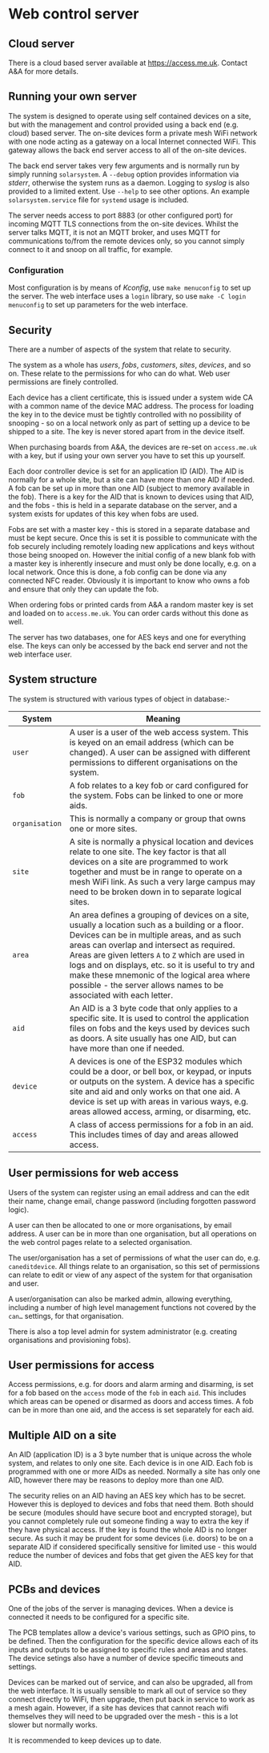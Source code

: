 # Web control server

## Cloud server
There is a cloud based server available at https://access.me.uk. Contact A&A for more details.

## Running your own server

The system is designed to operate using self contained devices on a site, but with the management and control provided using a back end (e.g. cloud) based server. The on-site devices form a private mesh WiFi network with one node acting as a gateway on a local Internet connected WiFi. This gateway allows the back end server access to all of the on-site devices. 

The back end server takes very few arguments and is normally run by simply running `solarsystem`. A `--debug` option provides information via *stderr*, otherwise the system runs as a daemon. Logging to *syslog* is also provided to a limited extent. Use `--help` to see other options. An example `solarsystem.service` file for `systemd` usage is included.

The server needs access to port 8883 (or other configured port) for incoming MQTT TLS connections from the on-site devices. Whilst the server talks MQTT, it is not an MQTT broker, and uses MQTT for communications to/from the remote devices only, so you cannot simply connect to it and snoop on all traffic, for example.

### Configuration

Most configuration is by means of *Kconfig*, use `make menuconfig` to set up the server. The web interface uses a `login` library, so use `make -C login menuconfig` to set up parameters for the web interface.

## Security

There are a number of aspects of the system that relate to security.

The system as a whole has *users*, *fobs*, *customers*, *sites*, *devices*, and so on. These relate to the permissions for who can do what. Web user permissions are finely controlled.

Each device has a client certificate, this is issued under a system wide CA with a common name of the device MAC address. The process for loading the key in to the device must be tightly controlled with no possibility of snooping - so on a local network only as part of setting up a device to be shipped to a site. The key is never stored apart from in the device itself.

When purchasing boards from A&A, the devices are re-set on `access.me.uk` with a key, but if using your own server you have to set this up yourself.

Each door controller device is set for an application ID (AID). The AID is normally for a whole site, but a site can have more than one AID if needed. A fob can be set up in more than one AID (subject to memory available in the fob). There is a key for the AID that is known to devices using that AID, and the fobs - this is held in a separate database on the server, and a system exists for updates of this key when fobs are used.

Fobs are set with a master key - this is stored in a separate database and must be kept secure. Once this is set it is possible to communicate with the fob securely including remotely loading new applications and keys without those being snooped on. However the initial config of a new blank fob with a master key is inherently insecure and must only be done locally, e.g. on a local network. Once this is done, a fob config can be done via any connected NFC reader. Obviously it is important to know who owns a fob and ensure that only they can update the fob.

When ordering fobs or printed cards from A&A a random master key is set and loaded on to `access.me.uk`. You can order cards without this done as well.

The server has two databases, one for AES keys and one for everything else. The keys can only be accessed by the back end server and not the web interface user.

## System structure

The system is structured with various types of object in database:-

|System|Meaning|
|------|-------|
|`user`|A user is a user of the web access system. This is keyed on an email address (which can be changed). A user can be assigned with different permissions to different organisations on the system.|
|`fob`|A fob relates to a key fob or card configured for the system. Fobs can be linked to one or more aids.|
|`organisation`|This is normally a company or group that owns one or more sites.|
|`site`|A site is normally a physical location and devices relate to one site. The key factor is that all devices on a site are programmed to work together and must be in range to operate on a mesh WiFi link. As such a very large campus may need to be broken down in to separate logical sites.|
|`area`|An area defines a grouping of devices on a site, usually a location such as a building or a floor. Devices can be in multiple areas, and as such areas can overlap and intersect as required. Areas are given letters `A` to `Z` which are used in logs and on displays, etc. so it is useful to try and make these mnemonic of the logical area where possible - the server allows names to be associated with each letter.|
|`aid`|An AID is a 3 byte code that only applies to a specific site. It is used to control the application files on fobs and the keys used by devices such as doors. A site usually has one AID, but can have more than one if needed.|
|`device`|A devices is one of the ESP32 modules which could be a door, or bell box, or keypad, or inputs or outputs on the system. A device has a specific site and aid and only works on that one aid. A device is set up with areas in various ways, e.g. areas allowed access, arming, or disarming, etc.|
|`access`|A class of access permissions for a fob in an aid. This includes times of day and areas allowed access.|

## User permissions for web access

Users of the system can register using an email address and can the edit their name, change email, change password (including forgotten password logic).

A user can then be allocated to one or more organisations, by email address. A user can be in more than one organisation, but all operations on the web control pages relate to a selected organisation.

The user/organisation has a set of permissions of what the user can do, e.g. `caneditdevice`. All things relate to an organisation, so this set of permissions can relate to edit or view of any aspect of the system for that organisation and user.

A user/organisation can also be marked admin, allowing everything, including a number of high level management functions not covered by the `can…` settings, for that organisation.

There is also a top level admin for system administrator (e.g. creating organisations and provisioning fobs).

## User permissions for access

Access permissions, e.g. for doors and alarm arming and disarming, is set for a fob based on the `access` mode of the `fob` in each `aid`. This includes which areas can be opened or disarmed as doors and access times. A fob can be in more than one aid, and the access is set separately for each aid.

## Multiple AID on a site

An AID (application ID) is a 3 byte number that is unique across the whole system, and relates to only one site. Each device is in one AID. Each fob is programmed with one or more AIDs as needed. Normally a site has only one AID, however there may be reasons to deploy more than one AID.

The security relies on an AID having an AES key which has to be secret. However this is deployed to devices and fobs that need them. Both should be secure (modules should have secure boot and encrypted storage), but you cannot completely rule out someone finding a way to extra the key if they have physical access. If the key is found the whole AID is no longer secure. As such it may be prudent for some devices (i.e. doors) to be on a separate AID if considered specifically sensitive for limited use - this would reduce the number of devices and fobs that get given the AES key for that AID.

## PCBs and devices

One of the jobs of the server is managing devices. When a device is connected it needs to be configured for a specific site.

The PCB templates allow a device's various settings, such as GPIO pins, to be defined. Then the configuration for the specific device allows each of its inputs and outputs to be assigned to specific rules and areas and states. The device setings also have a number of device specific timeouts and settings.

Devices can be marked out of service, and can also be upgraded, all from the web interface. It is usually sensible to mark all out of service so they connect directly to WiFi, then upgrade, then put back in service to work as a mesh again. However, if a site has devices that cannot reach wifi themselves they will need to be upgraded over the mesh - this is a lot slower but normally works.

It is recommended to keep devices up to date.
